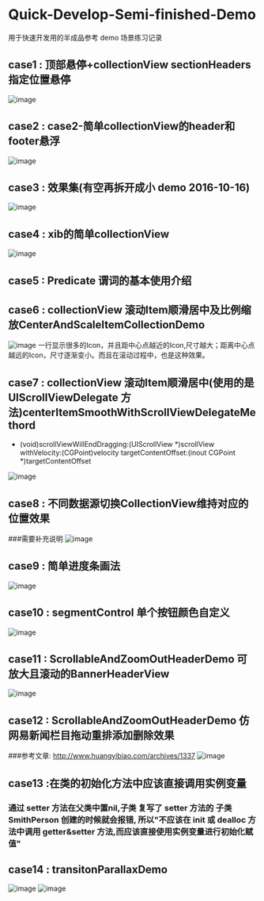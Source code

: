 # Quick-Develop-Semi-finished-Demo
用于快速开发用的半成品参考 demo
场景练习记录

## case1 : 顶部悬停+collectionView sectionHeaders指定位置悬停
![image](https://github.com/Jacob-LJ/Quick-Develop-Semi-finished-Demo/raw/master/Pics/case1.gif)


## case2 : case2-简单collectionView的header和footer悬浮
![image](https://github.com/Jacob-LJ/Quick-Develop-Semi-finished-Demo/raw/master/Pics/CollectionView-SimpleStickyHeaderFooter.gif)


## case3 : 效果集(有空再拆开成小 demo 2016-10-16)
![image](https://github.com/Jacob-LJ/Quick-Develop-Semi-finished-Demo/raw/master/Pics/case3.gif)

## case4 : xib的简单collectionView
![image](https://github.com/Jacob-LJ/Quick-Develop-Semi-finished-Demo/raw/master/Pics/case4.png)

## case5 : Predicate 谓词的基本使用介绍

## case6 : collectionView 滚动Item顺滑居中及比例缩放CenterAndScaleItemCollectionDemo
![image](https://github.com/Jacob-LJ/Quick-Develop-Semi-finished-Demo/raw/master/Pics/CenterAndScaleItemCollectionDemo.gif)
一行显示很多的Icon，并且距中心点越近的Icon,尺寸越大；距离中心点越远的Icon，尺寸逐渐变小。而且在滚动过程中，也是这种效果。

## case7 : collectionView 滚动Item顺滑居中(使用的是 UIScrollViewDelegate 方法)centerItemSmoothWithScrollViewDelegateMethord

- (void)scrollViewWillEndDragging:(UIScrollView *)scrollView withVelocity:(CGPoint)velocity targetContentOffset:(inout CGPoint *)targetContentOffset

![image](https://github.com/Jacob-LJ/Quick-Develop-Semi-finished-Demo/raw/master/Pics/centerItemSmoothWithScrollViewDelegateMethord.gif)

## case8 : 不同数据源切换CollectionView维持对应的位置效果
###需要补充说明
![image](https://github.com/Jacob-LJ/Quick-Develop-Semi-finished-Demo/raw/master/Pics/keepPositon.gif)

## case9 : 简单进度条画法
![image](https://github.com/Jacob-LJ/Quick-Develop-Semi-finished-Demo/raw/master/Pics/ProgressIndicator.gif)

## case10 : segmentControl 单个按钮颜色自定义
![image](https://github.com/Jacob-LJ/Quick-Develop-Semi-finished-Demo/raw/master/Pics/segmentControlSetdifferentColor.gif)

## case11 : ScrollableAndZoomOutHeaderDemo 可放大且滚动的BannerHeaderView
![image](https://github.com/Jacob-LJ/Quick-Develop-Semi-finished-Demo/raw/master/Pics/ScrollableAndZoomOutHeaderDemo.gif)


## case12 : ScrollableAndZoomOutHeaderDemo 仿网易新闻栏目拖动重排添加删除效果
###参考文章: http://www.huangyibiao.com/archives/1337
![image](https://github.com/Jacob-LJ/Quick-Develop-Semi-finished-Demo/raw/master/Pics/movingItemLikeNetEasyNewsDemo.gif)

## case13 :在类的初始化方法中应该直接调用实例变量
### 通过 setter 方法在父类中置nil,子类 复写了 setter 方法的 子类 SmithPerson 创建的时候就会报错, 所以"不应该在 init 或 dealloc 方法中调用 getter&setter 方法,而应该直接使用实例变量进行初始化赋值"

## case14 : transitonParallaxDemo
![image](https://github.com/Jacob-LJ/Quick-Develop-Semi-finished-Demo/raw/master/Pics/transitionParralaxDemo.gif)
![image](https://github.com/Jacob-LJ/Quick-Develop-Semi-finished-Demo/raw/master/Pics/transitionParralaxCompare.gif)

